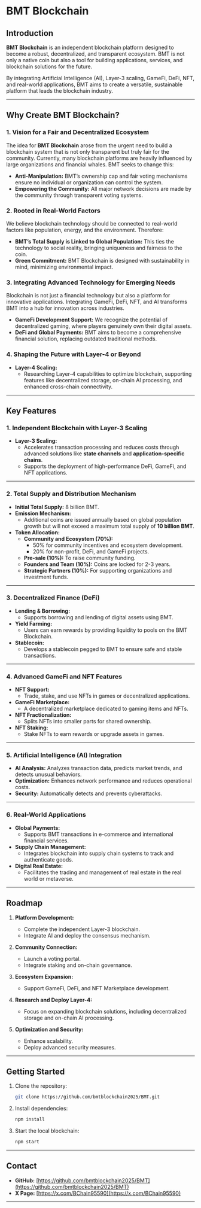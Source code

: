 # BMT Blockchain

## Introduction
**BMT Blockchain** is an independent blockchain platform designed to become a robust, decentralized, and transparent ecosystem. BMT is not only a native coin but also a tool for building applications, services, and blockchain solutions for the future.

By integrating Artificial Intelligence (AI), Layer-3 scaling, GameFi, DeFi, NFT, and real-world applications, BMT aims to create a versatile, sustainable platform that leads the blockchain industry.

---

## Why Create BMT Blockchain?

### **1. Vision for a Fair and Decentralized Ecosystem**
The idea for **BMT Blockchain** arose from the urgent need to build a blockchain system that is not only transparent but truly fair for the community. Currently, many blockchain platforms are heavily influenced by large organizations and financial whales. BMT seeks to change this:
- **Anti-Manipulation:** BMT’s ownership cap and fair voting mechanisms ensure no individual or organization can control the system.
- **Empowering the Community:** All major network decisions are made by the community through transparent voting systems.

### **2. Rooted in Real-World Factors**
We believe blockchain technology should be connected to real-world factors like population, energy, and the environment. Therefore:
- **BMT’s Total Supply is Linked to Global Population:** This ties the technology to social reality, bringing uniqueness and fairness to the coin.
- **Green Commitment:** BMT Blockchain is designed with sustainability in mind, minimizing environmental impact.

### **3. Integrating Advanced Technology for Emerging Needs**
Blockchain is not just a financial technology but also a platform for innovative applications. Integrating GameFi, DeFi, NFT, and AI transforms BMT into a hub for innovation across industries.
- **GameFi Development Support:** We recognize the potential of decentralized gaming, where players genuinely own their digital assets.
- **DeFi and Global Payments:** BMT aims to become a comprehensive financial solution, replacing outdated traditional methods.

### **4. Shaping the Future with Layer-4 or Beyond**
- **Layer-4 Scaling:**
  - Researching Layer-4 capabilities to optimize blockchain, supporting features like decentralized storage, on-chain AI processing, and enhanced cross-chain connectivity.

---

## Key Features

### **1. Independent Blockchain with Layer-3 Scaling**
- **Layer-3 Scaling:**
  - Accelerates transaction processing and reduces costs through advanced solutions like **state channels** and **application-specific chains**.
  - Supports the deployment of high-performance DeFi, GameFi, and NFT applications.

---

### **2. Total Supply and Distribution Mechanism**
- **Initial Total Supply:** 8 billion BMT.
- **Emission Mechanism:**
  - Additional coins are issued annually based on global population growth but will not exceed a maximum total supply of **10 billion BMT**.
- **Token Allocation:**
  - **Community and Ecosystem (70%):**
    - 50% for community incentives and ecosystem development.
    - 20% for non-profit, DeFi, and GameFi projects.
  - **Pre-sale (10%):** To raise community funding.
  - **Founders and Team (10%):** Coins are locked for 2-3 years.
  - **Strategic Partners (10%):** For supporting organizations and investment funds.

---

### **3. Decentralized Finance (DeFi)**
- **Lending & Borrowing:**
  - Supports borrowing and lending of digital assets using BMT.
- **Yield Farming:**
  - Users can earn rewards by providing liquidity to pools on the BMT Blockchain.
- **Stablecoin:**
  - Develops a stablecoin pegged to BMT to ensure safe and stable transactions.

---

### **4. Advanced GameFi and NFT Features**
- **NFT Support:**
  - Trade, stake, and use NFTs in games or decentralized applications.
- **GameFi Marketplace:**
  - A decentralized marketplace dedicated to gaming items and NFTs.
- **NFT Fractionalization:**
  - Splits NFTs into smaller parts for shared ownership.
- **NFT Staking:**
  - Stake NFTs to earn rewards or upgrade assets in games.

---

### **5. Artificial Intelligence (AI) Integration**
- **AI Analysis:** Analyzes transaction data, predicts market trends, and detects unusual behaviors.
- **Optimization:** Enhances network performance and reduces operational costs.
- **Security:** Automatically detects and prevents cyberattacks.

---

### **6. Real-World Applications**
- **Global Payments:**
  - Supports BMT transactions in e-commerce and international financial services.
- **Supply Chain Management:**
  - Integrates blockchain into supply chain systems to track and authenticate goods.
- **Digital Real Estate:**
  - Facilitates the trading and management of real estate in the real world or metaverse.

---

## Roadmap

1. **Platform Development:**
   - Complete the independent Layer-3 blockchain.
   - Integrate AI and deploy the consensus mechanism.

2. **Community Connection:**
   - Launch a voting portal.
   - Integrate staking and on-chain governance.

3. **Ecosystem Expansion:**
   - Support GameFi, DeFi, and NFT Marketplace development.

4. **Research and Deploy Layer-4:**
   - Focus on expanding blockchain solutions, including decentralized storage and on-chain AI processing.

5. **Optimization and Security:**
   - Enhance scalability.
   - Deploy advanced security measures.

---

## Getting Started

1. Clone the repository:
   ```bash
   git clone https://github.com/bmtblockchain2025/BMT.git
   ```
2. Install dependencies:
   ```bash
   npm install
   ```
3. Start the local blockchain:
   ```bash
   npm start
   ```

---

## Contact

- **GitHub:** [https://github.com/bmtblockchain2025/BMT](https://github.com/bmtblockchain2025/BMT)
- **X Page:** [https://x.com/BChain95590](https://x.com/BChain95590)

---

